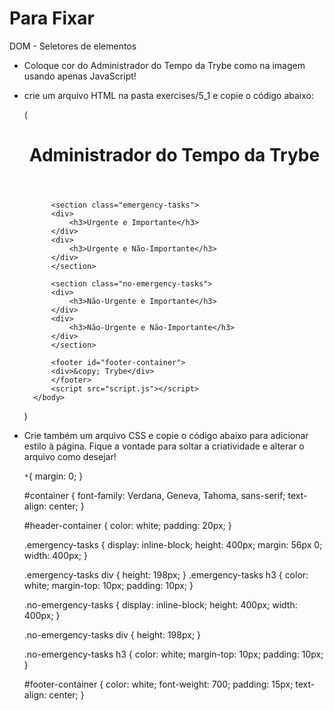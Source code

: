 # Para Fixar

DOM - Seletores de elementos

* Coloque cor do Administrador do Tempo da Trybe como na imagem usando apenas JavaScript!

* crie um arquivo HTML na pasta exercises/5_1 e copie o código abaixo:
    
   ( <!DOCTYPE html>
    <html lang="pt-br">
        <head>
            <meta charset="UTF-8">
            <meta name="viewport" content="width=device-width, initial-scale=1.0">
            <link rel="stylesheet" href="style.css">
            <title>Administrador do Tempo</title>
        </head>
        <body id="container">
            <header id="header-container">
            <h1>Administrador do Tempo da Trybe</h1>
            </header>

            <section class="emergency-tasks">
            <div>
                <h3>Urgente e Importante</h3>
            </div>
            <div>
                <h3>Urgente e Não-Importante</h3>
            </div>
            </section>

            <section class="no-emergency-tasks">
            <div>
                <h3>Não-Urgente e Importante</h3>
            </div>
            <div>
                <h3>Não-Urgente e Não-Importante</h3>
            </div>
            </section>

            <footer id="footer-container">
            <div>&copy; Trybe</div>
            </footer>
            <script src="script.js"></script>
        </body>
    </html> )

* Crie também um arquivo CSS e copie o código abaixo para adicionar estilo à página. Fique a vontade para soltar a criatividade e alterar o arquivo como desejar!

    `*`{
    margin: 0;
    }

    #container {
    font-family: Verdana, Geneva, Tahoma, sans-serif;
    text-align: center;
    }

    #header-container {
    color: white;
    padding: 20px;
    }

    .emergency-tasks {
    display: inline-block;
    height: 400px;
    margin: 56px 0;
    width: 400px;
    }

    .emergency-tasks div {
    height: 198px;
    }
    .emergency-tasks h3 {
    color: white;
    margin-top: 10px;
    padding: 10px;
    }

    .no-emergency-tasks {
    display: inline-block;
    height: 400px;
    width: 400px;
    }

    .no-emergency-tasks div {
    height: 198px;
    }

    .no-emergency-tasks h3 {
    color: white;
    margin-top: 10px;
    padding: 10px;
    }

    #footer-container {
    color: white;
    font-weight: 700;
    padding: 15px;
    text-align: center;
    }
